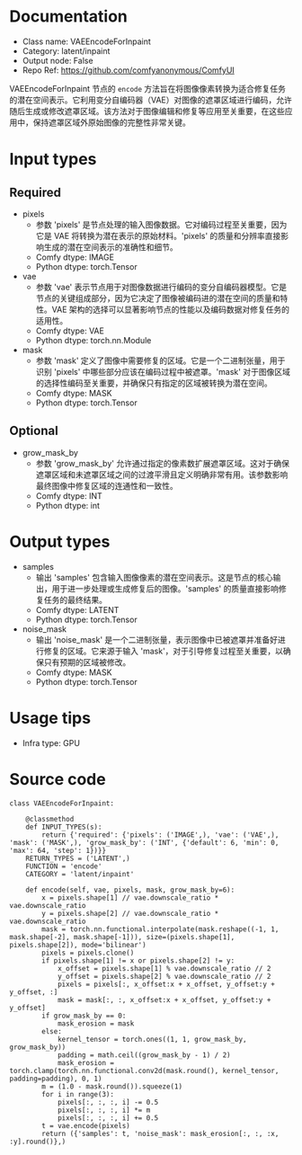 # Documentation
- Class name: VAEEncodeForInpaint
- Category: latent/inpaint
- Output node: False
- Repo Ref: https://github.com/comfyanonymous/ComfyUI

VAEEncodeForInpaint 节点的 `encode` 方法旨在将图像像素转换为适合修复任务的潜在空间表示。它利用变分自编码器（VAE）对图像的遮罩区域进行编码，允许随后生成或修改遮罩区域。该方法对于图像编辑和修复等应用至关重要，在这些应用中，保持遮罩区域外原始图像的完整性非常关键。

# Input types
## Required
- pixels
    - 参数 'pixels' 是节点处理的输入图像数据。它对编码过程至关重要，因为它是 VAE 将转换为潜在表示的原始材料。'pixels' 的质量和分辨率直接影响生成的潜在空间表示的准确性和细节。
    - Comfy dtype: IMAGE
    - Python dtype: torch.Tensor
- vae
    - 参数 'vae' 表示节点用于对图像数据进行编码的变分自编码器模型。它是节点的关键组成部分，因为它决定了图像被编码进的潜在空间的质量和特性。VAE 架构的选择可以显著影响节点的性能以及编码数据对修复任务的适用性。
    - Comfy dtype: VAE
    - Python dtype: torch.nn.Module
- mask
    - 参数 'mask' 定义了图像中需要修复的区域。它是一个二进制张量，用于识别 'pixels' 中哪些部分应该在编码过程中被遮罩。'mask' 对于图像区域的选择性编码至关重要，并确保只有指定的区域被转换为潜在空间。
    - Comfy dtype: MASK
    - Python dtype: torch.Tensor
## Optional
- grow_mask_by
    - 参数 'grow_mask_by' 允许通过指定的像素数扩展遮罩区域。这对于确保遮罩区域和未遮罩区域之间的过渡平滑且定义明确非常有用。该参数影响最终图像中修复区域的连通性和一致性。
    - Comfy dtype: INT
    - Python dtype: int

# Output types
- samples
    - 输出 'samples' 包含输入图像像素的潜在空间表示。这是节点的核心输出，用于进一步处理或生成修复后的图像。'samples' 的质量直接影响修复任务的最终结果。
    - Comfy dtype: LATENT
    - Python dtype: torch.Tensor
- noise_mask
    - 输出 'noise_mask' 是一个二进制张量，表示图像中已被遮罩并准备好进行修复的区域。它来源于输入 'mask'，对于引导修复过程至关重要，以确保只有预期的区域被修改。
    - Comfy dtype: MASK
    - Python dtype: torch.Tensor

# Usage tips
- Infra type: GPU

# Source code
```
class VAEEncodeForInpaint:

    @classmethod
    def INPUT_TYPES(s):
        return {'required': {'pixels': ('IMAGE',), 'vae': ('VAE',), 'mask': ('MASK',), 'grow_mask_by': ('INT', {'default': 6, 'min': 0, 'max': 64, 'step': 1})}}
    RETURN_TYPES = ('LATENT',)
    FUNCTION = 'encode'
    CATEGORY = 'latent/inpaint'

    def encode(self, vae, pixels, mask, grow_mask_by=6):
        x = pixels.shape[1] // vae.downscale_ratio * vae.downscale_ratio
        y = pixels.shape[2] // vae.downscale_ratio * vae.downscale_ratio
        mask = torch.nn.functional.interpolate(mask.reshape((-1, 1, mask.shape[-2], mask.shape[-1])), size=(pixels.shape[1], pixels.shape[2]), mode='bilinear')
        pixels = pixels.clone()
        if pixels.shape[1] != x or pixels.shape[2] != y:
            x_offset = pixels.shape[1] % vae.downscale_ratio // 2
            y_offset = pixels.shape[2] % vae.downscale_ratio // 2
            pixels = pixels[:, x_offset:x + x_offset, y_offset:y + y_offset, :]
            mask = mask[:, :, x_offset:x + x_offset, y_offset:y + y_offset]
        if grow_mask_by == 0:
            mask_erosion = mask
        else:
            kernel_tensor = torch.ones((1, 1, grow_mask_by, grow_mask_by))
            padding = math.ceil((grow_mask_by - 1) / 2)
            mask_erosion = torch.clamp(torch.nn.functional.conv2d(mask.round(), kernel_tensor, padding=padding), 0, 1)
        m = (1.0 - mask.round()).squeeze(1)
        for i in range(3):
            pixels[:, :, :, i] -= 0.5
            pixels[:, :, :, i] *= m
            pixels[:, :, :, i] += 0.5
        t = vae.encode(pixels)
        return ({'samples': t, 'noise_mask': mask_erosion[:, :, :x, :y].round()},)
```